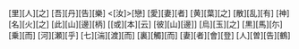 [里][人][之] [吾][丹][告][樂] <[汝]>[戀] [愛][妻][者] [黄][葉][之] [散][乱][有] [神][名][火][之] [此][山][邊][柄] [[或][本][云] [彼][山][邊]] [烏][玉][之] [黒][馬][尓][乗][而] [河][瀬][乎] [七][湍][渡][而] [裏][觸][而] [妻][者][會][登] [人][曽][告][鶴]
